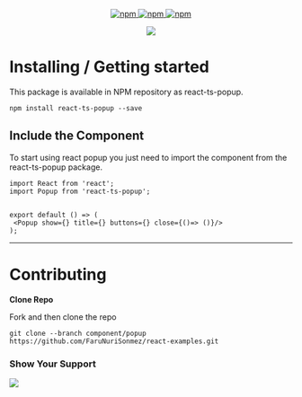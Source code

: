 <p align="center">
    <a href="https://www.npmjs.com/package/react-ts-popup">
        <img src="https://img.shields.io/npm/v/react-ts-popup" alt="npm" data-canonical-src="https://img.shields.io/npm/v/react-ts-popup.svg?maxAge=86400" style="max-width:100%;" />
    </a>
    <a href="https://www.npmjs.com/package/react-ts-popup">
        <img src="https://img.shields.io/npm/dm/react-ts-popup.svg?maxAge=86400" alt="npm" style="max-width:100%;" />
    </a>
    <a href="https://www.npmjs.com/package/react-ts-popup">
        <img src="https://camo.githubusercontent.com/99c9f0ca43fd6c2dd1c956ffc1cb48c74aa2e88d/68747470733a2f2f696d672e736869656c64732e696f2f6e706d2f6c2f72656163742d706f7075702e7376673f6d61784167653d3836343030" alt="npm" data-canonical-src="https://img.shields.io/npm/l/react-ts-popup.svg?maxAge=86400" style="max-width:100%;" />
    </a>
</p>

<p align="center">
  <img src="https://github.com/FaruNuriSonmez/react-examples/blob/components/popup/public/v1.gif" />
</p>

# Installing / Getting started
This package is available in NPM repository as react-ts-popup.

```
npm install react-ts-popup --save
```

## Include the Component

To start using react popup you just need to import the component from the react-ts-popup package.

```
import React from 'react';
import Popup from 'react-ts-popup';


export default () => (
 <Popup show={} title={} buttons={} close={()=> ()}/>
);
```

---

# Contributing
<b>Clone Repo</b>

Fork and then clone the repo

```
git clone --branch component/popup https://github.com/FaruNuriSonmez/react-examples.git
```

### Show Your Support
[![](https://img.shields.io/static/v1?label=Sponsor&message=%E2%9D%A4&logo=GitHub&color=%23fe8e86)](https://github.com/sponsors/farunurisonmez)
